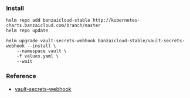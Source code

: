 ### Install
```
helm repo add banzaicloud-stable http://kubernetes-charts.banzaicloud.com/branch/master
helm repo update

helm upgrade vault-secrets-webhook banzaicloud-stable/vault-secrets-webhook --install \
    --namespace vault \
    -f values.yaml \
    --wait
```

### Reference
* [vault-secrets-webhook](https://github.com/banzaicloud/bank-vaults/tree/master/charts/vault-secrets-webhook)

